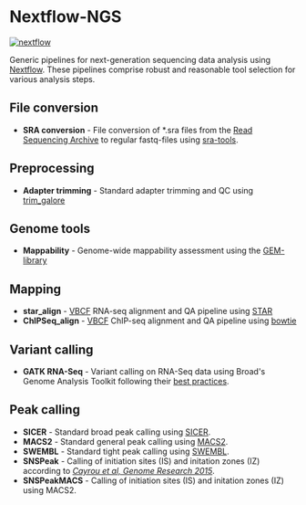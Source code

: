 Nextflow-NGS
============
[![nextflow](https://img.shields.io/badge/nextflow-%E2%89%A50.24.0-brightgreen.svg)](http://nextflow.io)

Generic pipelines for next-generation sequencing data analysis using [Nextflow](https://www.nextflow.io/). These pipelines comprise robust and reasonable tool selection for various
analysis steps.

File conversion
---------------
* **SRA conversion** - File conversion of \*.sra files from the [Read Sequencing Archive](https://www.ncbi.nlm.nih.gov/sra) to regular fastq-files using [sra-tools](https://github.com/ncbi/sra-tools).

Preprocessing
-------------
* **Adapter trimming** - Standard adapter trimming and QC using [trim_galore](https://www.bioinformatics.babraham.ac.uk/projects/trim_galore/)

Genome tools
------------
* **Mappability** - Genome-wide mappability assessment using the [GEM-library](http://algorithms.cnag.cat/wiki/The_GEM_library)

Mapping
-------
* **star_align** - [VBCF](http://www.vbcf.ac.at/facilities/next-generation-sequencing/) RNA-seq alignment and QA pipeline using [STAR](https://github.com/alexdobin/STAR)
* **ChIPSeq_align** - [VBCF](http://www.vbcf.ac.at/facilities/next-generation-sequencing/) ChIP-seq alignment and QA pipeline using [bowtie](http://bowtie-bio.sourceforge.net/index.shtml)

Variant calling
---------------
* **GATK RNA-Seq** - Variant calling on RNA-Seq data using Broad's Genome Analysis Toolkit following their [best practices](https://software.broadinstitute.org/gatk/documentation/article.php?id=3891).

Peak calling
------------
* **SICER** - Standard broad peak calling using [SICER](http://home.gwu.edu/~wpeng/Software.htm).
* **MACS2** - Standard general peak calling using [MACS2](https://github.com/taoliu/MACS).
* **SWEMBL** - Standard tight peak calling using [SWEMBL](http://www.ebi.ac.uk/~swilder/SWEMBL/).
* **SNSPeak** - Calling of initiation sites (IS) and initation zones (IZ) according to *[Cayrou et al, Genome Research 2015](http://genome.cshlp.org/content/25/12/1873)*.
* **SNSPeakMACS** - Calling of initiation sites (IS) and initation zones (IZ) using MACS2.


